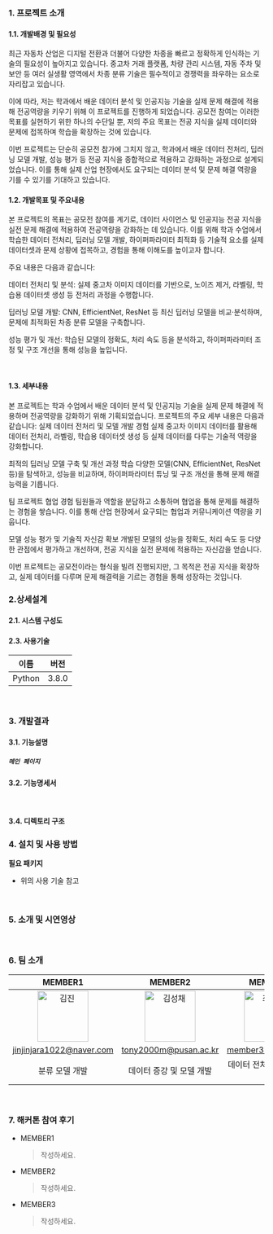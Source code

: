 ### 1. 프로젝트 소개
#### 1.1. 개발배경 및 필요성
최근 자동차 산업은 디지털 전환과 더불어 다양한 차종을 빠르고 정확하게 인식하는 기술의 필요성이 높아지고 있습니다. 중고차 거래 플랫폼, 차량 관리 시스템, 자동 주차 및 보안 등 여러 실생활 영역에서 차종 분류 기술은 필수적이고 경쟁력을 좌우하는 요소로 자리잡고 있습니다.

이에 따라, 저는 학과에서 배운 데이터 분석 및 인공지능 기술을 실제 문제 해결에 적용해 전공역량을 키우기 위해 이 프로젝트를 진행하게 되었습니다. 공모전 참여는 이러한 목표를 실현하기 위한 하나의 수단일 뿐, 저의 주요 목표는 전공 지식을 실제 데이터와 문제에 접목하며 학습을 확장하는 것에 있습니다.

이번 프로젝트는 단순히 공모전 참가에 그치지 않고, 학과에서 배운 데이터 전처리, 딥러닝 모델 개발, 성능 평가 등 전공 지식을 종합적으로 적용하고 강화하는 과정으로 설계되었습니다. 이를 통해 실제 산업 현장에서도 요구되는 데이터 분석 및 문제 해결 역량을 기를 수 있기를 기대하고 있습니다.
<br/>

#### 1.2. 개발목표 및 주요내용
본 프로젝트의 목표는 공모전 참여를 계기로, 데이터 사이언스 및 인공지능 전공 지식을 실전 문제 해결에 적용하여 전공역량을 강화하는 데 있습니다. 이를 위해 학과 수업에서 학습한 데이터 전처리, 딥러닝 모델 개발, 하이퍼파라미터 최적화 등 기술적 요소를 실제 데이터셋과 문제 상황에 접목하고, 경험을 통해 이해도를 높이고자 합니다.

주요 내용은 다음과 같습니다:

데이터 전처리 및 분석: 실제 중고차 이미지 데이터를 기반으로, 노이즈 제거, 라벨링, 학습용 데이터셋 생성 등 전처리 과정을 수행합니다.

딥러닝 모델 개발: CNN, EfficientNet, ResNet 등 최신 딥러닝 모델을 비교·분석하며, 문제에 최적화된 차종 분류 모델을 구축합니다.

성능 평가 및 개선: 학습된 모델의 정확도, 처리 속도 등을 분석하고, 하이퍼파라미터 조정 및 구조 개선을 통해 성능을 높입니다.

<br/>

#### 1.3. 세부내용
본 프로젝트는 학과 수업에서 배운 데이터 분석 및 인공지능 기술을 실제 문제 해결에 적용하며 전공역량을 강화하기 위해 기획되었습니다. 프로젝트의 주요 세부 내용은 다음과 같습니다:
실제 데이터 전처리 및 모델 개발 경험
실제 중고차 이미지 데이터를 활용해 데이터 전처리, 라벨링, 학습용 데이터셋 생성 등 실제 데이터를 다루는 기술적 역량을 강화합니다.

최적의 딥러닝 모델 구축 및 개선 과정 학습
다양한 모델(CNN, EfficientNet, ResNet 등)을 탐색하고, 성능을 비교하며, 하이퍼파라미터 튜닝 및 구조 개선을 통해 문제 해결 능력을 기릅니다.

팀 프로젝트 협업 경험
팀원들과 역할을 분담하고 소통하며 협업을 통해 문제를 해결하는 경험을 쌓습니다. 이를 통해 산업 현장에서 요구되는 협업과 커뮤니케이션 역량을 키웁니다.

모델 성능 평가 및 기술적 자신감 확보
개발된 모델의 성능을 정확도, 처리 속도 등 다양한 관점에서 평가하고 개선하며, 전공 지식을 실전 문제에 적용하는 자신감을 얻습니다.

이번 프로젝트는 공모전이라는 형식을 빌려 진행되지만, 그 목적은 전공 지식을 확장하고, 실제 데이터를 다루며 문제 해결력을 기르는 경험을 통해 성장하는 것입니다.
<br/>



### 2.상세설계
#### 2.1. 시스템 구성도

#### 2.3. 사용기술
| 이름                  | 버전    |
|:---------------------:|:-------:|
| Python                | 3.8.0   |
<br/>


### 3. 개발결과

#### 3.1. 기능설명
##### ` 메인 페이지 `


#### 3.2. 기능명세서

<br/>

#### 3.4. 디렉토리 구조


### 4. 설치 및 사용 방법
**필요 패키지**
- 위의 사용 기술 참고

<br/>


### 5. 소개 및 시연영상

<br/>

### 6. 팀 소개
| MEMBER1 | MEMBER2 | MEMBER3 | MEMBER4 |
|:-------:|:-------:|:-------:| :------:|
|<img width="100px" alt="김진" src="https://github.com/pnuswedu/SW-Hackathon-2024/assets/34933690/fe4e8910-4565-4f3f-9bd1-f135e74cb39d" /> | <img width="100px" alt="김성채" src="https://github.com/pnuswedu/SW-Hackathon-2024/assets/34933690/fe4e8910-4565-4f3f-9bd1-f135e74cb39d" /> | <img width="100px" alt="최영환" src="https://github.com/pnuswedu/SW-Hackathon-2024/assets/34933690/675d8471-19b9-4abc-bf8a-be426989b318" /> | <img width="100px" alt="MEMBER4" src="https://github.com/pnuswedu/SW-Hackathon-2024/assets/34933690/675d8473-19b9-4abc-bf8a-be426989b318" />|
|jinjinjara1022@naver.com| tony2000m@pusan.ac.kr | member3@naver.com | member3@naver.com | 
| 분류 모델 개발 | 데이터 증강 및 모델 개발 | 데이터 전처리 및 모델 개발  | 분류 모델 개발 |


<br/>


### 7. 해커톤 참여 후기
- MEMBER1
  > 작성하세요.
- MEMBER2
  > 작성하세요.
- MEMBER3
  > 작성하세요.
<br/>
